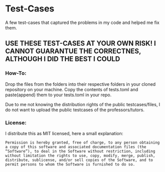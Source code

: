 # Test-Cases
A few test-cases that captured the problems in my code and helped me fix them.

## USE THESE TEST-CASES AT YOUR OWN RISK! I CANNOT GUARANTUE THE CORRECTNES, ALTHOUGH I DID THE BEST I COULD 

### How-To:
Drop the files from the folders into their respective folders in your cloned repository on your machine.
Copy the contents of tests.toml and paste(append) them to your tests.toml in your repo.

Due to me not knowing the distribution rights of the public testcases/files, I do not want to upload the public testcases of the
professors/tutors.

### License:
I distribute this as MIT licensed, here a small explanation:
```
Permission is hereby granted, free of charge, to any person obtaining a copy of this software and associated documentation files (the “Software”), to deal in the Software without restriction, including without limitation the rights to use, copy, modify, merge, publish, distribute, sublicense, and/or sell copies of the Software, and to permit persons to whom the Software is furnished to do so.
```
